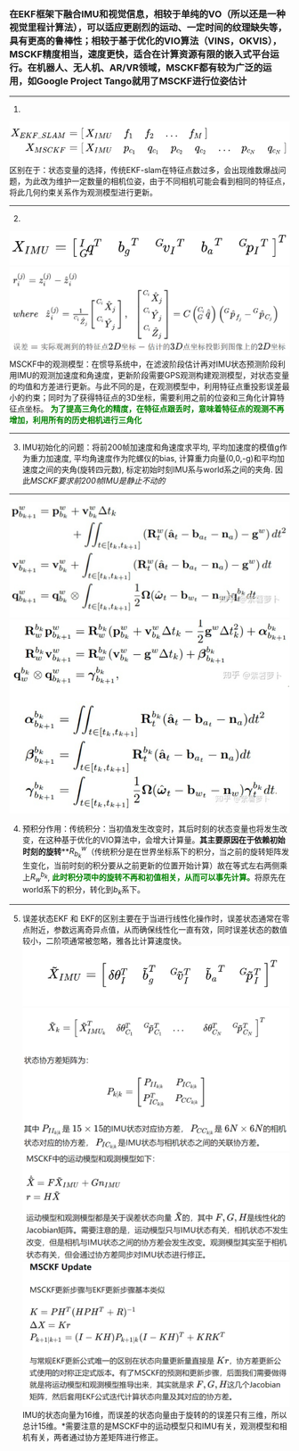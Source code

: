 ### 在EKF框架下融合IMU和视觉信息，相较于单纯的VO（所以还是一种视觉里程计算法），可以适应更剧烈的运动、一定时间的纹理缺失等，具有更高的鲁棒性；相较于基于优化的VIO算法（VINS，OKVIS），MSCKF精度相当，速度更快，适合在计算资源有限的嵌入式平台运行。在机器人、无人机、AR/VR领域，MSCKF都有较为广泛的运用，如Google Project Tango就用了MSCKF进行位姿估计  
***
1. 
![](images/20220815172928.png)  
区别在于：状态变量的选择，传统EKF-slam在特征点数过多，会出现维数爆战问题，为此改为维护一定数量的相机位姿，由于不同相机可能会看到相同的特征点，将此几何约束关系作为观测模型进行更新。
***
2. 
![](images/20220815174109.png)  
![](images/20220815175859.png)  
MSCKF中的观测模型：在惯导系统中，在滤波阶段估计再对IMU状态预测阶段利用IMU的观测加速度和角速度，更新阶段需要GPS观测构建观测模型，对状态变量的均值和方差进行更新。与此不同的是，在观测模型中，利用特征点重投影误差最小的约束；同时为了获得特征点的3D坐标，需要利用之前的位姿和三角化计算特征点坐标。<font color=green> __为了提高三角化的精度，在特征点跟丢时，意味着特征点的观测不再增加，利用所有的历史相机进行三角化__</font>
***
3. IMU初始化的问题：将前200帧加速度和角速度求平均, 平均加速度的模值g作为重力加速度, 平均角速度作为陀螺仪的bias, 计算重力向量(0,0,-g)和平均加速度之间的夹角(旋转四元数), 标定初始时刻IMU系与world系之间的夹角. 因此*MSCKF要求前200帧IMU是静止不动的*
***
![](images/20220815202653.png)  
![](images/20220815202753.png)  

4. 预积分作用：传统积分：当初值发生改变时，其后时刻的状态变量也将发生改变，在这种基于优化的VIO算法中，会增大计算量。**其主要原因在于依赖初始时刻的旋转****$R^w_{b_k}$（传统积分是在世界坐标系下的积分，当之前的旋转矩阵发生变化，当前时刻的积分要从之前更新的位置开始计算）故在等式左右两侧乘上$R^{b_k}_w$,<font color=green> **此时积分项中的旋转不再和初值相关，从而可以事先计算。**</font>将原先在world系下的积分，转化到$b_k$系下。
***
5. 误差状态EKF 和 EKF的区别主要在于当进行线性化操作时，误差状态通常在零点附近，参数远离奇异点值，从而确保线性化一直有效，同时误差状态的数值较小，二阶项通常被忽略，雅各比计算速度快。
![](images/20220817104237.png)  
![](images/20220817104519.png)  
![](images/20220817104612.png)  
![](images/20220817111011.png)  
IMU的状态向量为16维，而误差的状态向量由于旋转的的误差只有三维，所以总计15维。*需要注意的是MSCKF中的运动模型只和IMU有关，观测模型和相机有关，两者通过协方差矩阵进行修正。